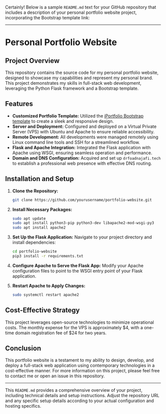 Certainly! Below is a sample `README.md` text for your GitHub repository that includes a description of your personal portfolio website project, incorporating the Bootstrap template link:

---

# Personal Portfolio Website

## Project Overview
This repository contains the source code for my personal portfolio website, designed to showcase my capabilities and represent my personal brand. This project demonstrates my skills in full-stack web development, leveraging the Python Flask framework and a Bootstrap template.

## Features
- **Customized Portfolio Template:** Utilized the [iPortfolio Bootstrap template](https://bootstrapmade.com/iportfolio-bootstrap-portfolio-websites-template/) to create a sleek and responsive design.
- **Server and Deployment:** Configured and deployed on a Virtual Private Server (VPS) with Ubuntu and Apache to ensure reliable accessibility.
- **Remote Development:** All developments were managed remotely using Linux command line tools and SSH for a streamlined workflow.
- **Flask and Apache Integration:** Integrated the Flask application with Apache using WSGI, ensuring seamless operation and performance.
- **Domain and DNS Configuration:** Acquired and set up `drfoadnajafi.tech` to establish a professional web presence with effective DNS routing.

## Installation and Setup
1. **Clone the Repository:**
   ```bash
   git clone https://github.com/yourusername/portfolio-website.git
   ```
2. **Install Necessary Packages:**
   ```bash
   sudo apt update
   sudo apt install python3-pip python3-dev libapache2-mod-wsgi-py3
   sudo apt install apache2
   ```
3. **Set Up the Flask Application:**
   Navigate to your project directory and install dependencies:
   ```bash
   cd portfolio-website
   pip3 install -r requirements.txt
   ```
4. **Configure Apache to Serve the Flask App:**
   Modify your Apache configuration files to point to the WSGI entry point of your Flask application.

5. **Restart Apache to Apply Changes:**
   ```bash
   sudo systemctl restart apache2
   ```

## Cost-Effective Strategy
This project leverages open-source technologies to minimize operational costs. The monthly expense for the VPS is approximately $4, with a one-time domain registration fee of $24 for two years.

## Conclusion
This portfolio website is a testament to my ability to design, develop, and deploy a full-stack web application using contemporary technologies in a cost-effective manner. For more information on this project, please feel free to contact me or open an issue in this repository.

---

This `README.md` provides a comprehensive overview of your project, including technical details and setup instructions. Adjust the repository URL and any specific setup details according to your actual configuration and hosting specifics.
